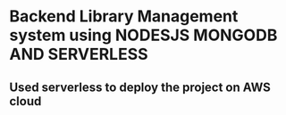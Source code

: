 # Backend Library Management system using NODESJS MONGODB AND SERVERLESS 
<h2> Used serverless to deploy the project on AWS cloud </h2>
 